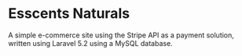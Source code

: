 # Esscents Naturals
A simple e-commerce site using the Stripe API as a payment solution, written using Laravel 5.2 using a MySQL database.
